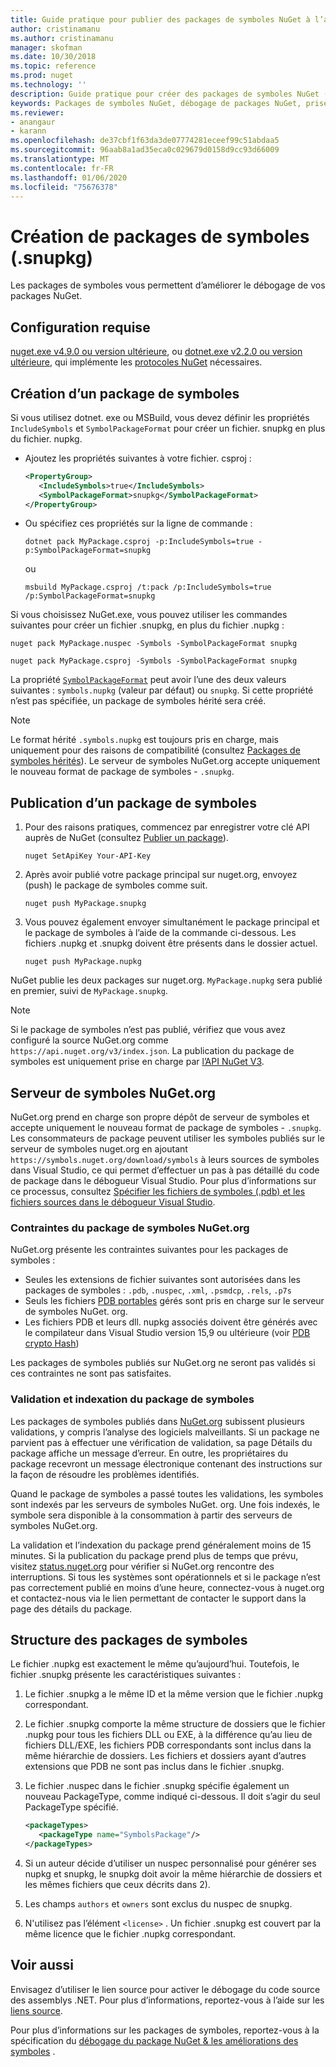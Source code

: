 ```yaml
---
title: Guide pratique pour publier des packages de symboles NuGet à l’aide du nouveau format de package de symboles « .snupkg »| Microsoft Docs
author: cristinamanu
ms.author: cristinamanu
manager: skofman
ms.date: 10/30/2018
ms.topic: reference
ms.prod: nuget
ms.technology: ''
description: Guide pratique pour créer des packages de symboles NuGet (snupkg).
keywords: Packages de symboles NuGet, débogage de packages NuGet, prise en charge du débogage NuGet, symboles de packages, conventions des packages de symboles
ms.reviewer:
- anangaur
- karann
ms.openlocfilehash: de37cbf1f63da3de07774281eceef99c51abdaa5
ms.sourcegitcommit: 96aab8a1ad35eca0c029679d0158d9cc93d66009
ms.translationtype: MT
ms.contentlocale: fr-FR
ms.lasthandoff: 01/06/2020
ms.locfileid: "75676378"
---
```

# <a name="creating-symbol-packages-snupkg"></a>Création de packages de symboles (.snupkg)

Les packages de symboles vous permettent d’améliorer le débogage de vos packages NuGet.

## <a name="prerequisites"></a>Configuration requise

[nuget.exe v4.9.0 ou version ultérieure](https://www.nuget.org/downloads), ou [dotnet.exe v2.2.0 ou version ultérieure](https://www.microsoft.com/net/download/dotnet-core/2.2), qui implémente les [protocoles NuGet](../api/nuget-protocols.md) nécessaires.

## <a name="creating-a-symbol-package"></a>Création d’un package de symboles

Si vous utilisez dotnet. exe ou MSBuild, vous devez définir les propriétés `IncludeSymbols` et `SymbolPackageFormat` pour créer un fichier. snupkg en plus du fichier. nupkg.

* Ajoutez les propriétés suivantes à votre fichier. csproj :

   ```xml
   <PropertyGroup>
      <IncludeSymbols>true</IncludeSymbols>
      <SymbolPackageFormat>snupkg</SymbolPackageFormat>
   </PropertyGroup>
   ```

* Ou spécifiez ces propriétés sur la ligne de commande :

     ```dotnetcli
     dotnet pack MyPackage.csproj -p:IncludeSymbols=true -p:SymbolPackageFormat=snupkg
     ```

  ou

  ```cli
  msbuild MyPackage.csproj /t:pack /p:IncludeSymbols=true /p:SymbolPackageFormat=snupkg
  ```

Si vous choisissez NuGet.exe, vous pouvez utiliser les commandes suivantes pour créer un fichier .snupkg, en plus du fichier .nupkg :

```cli
nuget pack MyPackage.nuspec -Symbols -SymbolPackageFormat snupkg

nuget pack MyPackage.csproj -Symbols -SymbolPackageFormat snupkg
```

La propriété [`SymbolPackageFormat`](/dotnet/core/tools/csproj#symbolpackageformat) peut avoir l’une des deux valeurs suivantes : `symbols.nupkg` (valeur par défaut) ou `snupkg`. Si cette propriété n’est pas spécifiée, un package de symboles hérité sera créé.

> [!Note]
> Le format hérité `.symbols.nupkg` est toujours pris en charge, mais uniquement pour des raisons de compatibilité (consultez [Packages de symboles hérités](Symbol-Packages.md)). Le serveur de symboles NuGet.org accepte uniquement le nouveau format de package de symboles - `.snupkg`.

## <a name="publishing-a-symbol-package"></a>Publication d’un package de symboles

1. Pour des raisons pratiques, commencez par enregistrer votre clé API auprès de NuGet (consultez [Publier un package](../nuget-org/publish-a-package.md)).

    ```cli
    nuget SetApiKey Your-API-Key
    ```

1. Après avoir publié votre package principal sur nuget.org, envoyez (push) le package de symboles comme suit.

    ```cli
    nuget push MyPackage.snupkg
    ```

1. Vous pouvez également envoyer simultanément le package principal et le package de symboles à l’aide de la commande ci-dessous. Les fichiers .nupkg et .snupkg doivent être présents dans le dossier actuel.

    ```cli
    nuget push MyPackage.nupkg
    ```

NuGet publie les deux packages sur nuget.org. `MyPackage.nupkg` sera publié en premier, suivi de `MyPackage.snupkg`.

> [!Note]
> Si le package de symboles n’est pas publié, vérifiez que vous avez configuré la source NuGet.org comme `https://api.nuget.org/v3/index.json`. La publication du package de symboles est uniquement prise en charge par [l’API NuGet V3](../api/overview.md#versioning).

## <a name="nugetorg-symbol-server"></a>Serveur de symboles NuGet.org

NuGet.org prend en charge son propre dépôt de serveur de symboles et accepte uniquement le nouveau format de package de symboles - `.snupkg`. Les consommateurs de package peuvent utiliser les symboles publiés sur le serveur de symboles nuget.org en ajoutant `https://symbols.nuget.org/download/symbols` à leurs sources de symboles dans Visual Studio, ce qui permet d’effectuer un pas à pas détaillé du code de package dans le débogueur Visual Studio. Pour plus d’informations sur ce processus, consultez [Spécifier les fichiers de symboles (.pdb) et les fichiers sources dans le débogueur Visual Studio](/visualstudio/debugger/specify-symbol-dot-pdb-and-source-files-in-the-visual-studio-debugger).

### <a name="nugetorg-symbol-package-constraints"></a>Contraintes du package de symboles NuGet.org

NuGet.org présente les contraintes suivantes pour les packages de symboles :

- Seules les extensions de fichier suivantes sont autorisées dans les packages de symboles : `.pdb`, `.nuspec`, `.xml`, `.psmdcp`, `.rels`, `.p7s`
- Seuls les fichiers [PDB portables](https://github.com/dotnet/corefx/blob/master/src/System.Reflection.Metadata/specs/PortablePdb-Metadata.md) gérés sont pris en charge sur le serveur de symboles NuGet. org.
- Les fichiers PDB et leurs dll. nupkg associés doivent être générés avec le compilateur dans Visual Studio version 15,9 ou ultérieure (voir [PDB crypto Hash](https://github.com/dotnet/roslyn/issues/24429))

Les packages de symboles publiés sur NuGet.org ne seront pas validés si ces contraintes ne sont pas satisfaites. 

### <a name="symbol-package-validation-and-indexing"></a>Validation et indexation du package de symboles

Les packages de symboles publiés dans [NuGet.org](https://www.nuget.org/) subissent plusieurs validations, y compris l’analyse des logiciels malveillants. Si un package ne parvient pas à effectuer une vérification de validation, sa page Détails du package affiche un message d’erreur. En outre, les propriétaires du package recevront un message électronique contenant des instructions sur la façon de résoudre les problèmes identifiés.

Quand le package de symboles a passé toutes les validations, les symboles sont indexés par les serveurs de symboles NuGet. org. Une fois indexés, le symbole sera disponible à la consommation à partir des serveurs de symboles NuGet.org.

La validation et l’indexation du package prend généralement moins de 15 minutes. Si la publication du package prend plus de temps que prévu, visitez [status.nuget.org](https://status.nuget.org/) pour vérifier si NuGet.org rencontre des interruptions. Si tous les systèmes sont opérationnels et si le package n’est pas correctement publié en moins d’une heure, connectez-vous à nuget.org et contactez-nous via le lien permettant de contacter le support dans la page des détails du package.

## <a name="symbol-package-structure"></a>Structure des packages de symboles

Le fichier .nupkg est exactement le même qu’aujourd’hui. Toutefois, le fichier .snupkg présente les caractéristiques suivantes :

1) Le fichier .snupkg a le même ID et la même version que le fichier .nupkg correspondant.
2) Le fichier .snupkg comporte la même structure de dossiers que le fichier .nupkg pour tous les fichiers DLL ou EXE, à la différence qu’au lieu de fichiers DLL/EXE, les fichiers PDB correspondants sont inclus dans la même hiérarchie de dossiers. Les fichiers et dossiers ayant d’autres extensions que PDB ne sont pas inclus dans le fichier .snupkg.
3) Le fichier .nuspec dans le fichier .snupkg spécifie également un nouveau PackageType, comme indiqué ci-dessous. Il doit s’agir du seul PackageType spécifié.

   ```xml
   <packageTypes>
      <packageType name="SymbolsPackage"/>
   </packageTypes>
   ```

4) Si un auteur décide d’utiliser un nuspec personnalisé pour générer ses nupkg et snupkg, le snupkg doit avoir la même hiérarchie de dossiers et les mêmes fichiers que ceux décrits dans 2).
5) Les champs ```authors``` et ```owners``` sont exclus du nuspec de snupkg.
6) N'utilisez pas l’élément ```<license>``` . Un fichier .snupkg est couvert par la même licence que le fichier .nupkg correspondant.

## <a name="see-also"></a>Voir aussi

Envisagez d’utiliser le lien source pour activer le débogage du code source des assemblys .NET. Pour plus d’informations, reportez-vous à l’aide sur les [liens source](/dotnet/standard/library-guidance/sourcelink).

Pour plus d’informations sur les packages de symboles, reportez-vous à la spécification du [débogage du package NuGet & les améliorations des symboles](https://github.com/NuGet/Home/wiki/NuGet-Package-Debugging-&-Symbols-Improvements) .
